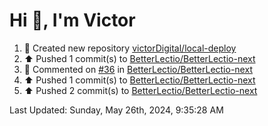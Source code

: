 <h1>Hi 👋, I'm Victor </h1>

<!--RECENT_ACTIVITY:start-->
1. 📔 Created new repository [victorDigital/local-deploy](https://github.com/victorDigital/local-deploy)<br>
2. ⬆️ Pushed 1 commit(s) to [BetterLectio/BetterLectio-next](https://github.com/BetterLectio/BetterLectio-next)<br>
3. 💬 Commented on [#36](https://github.com/BetterLectio/BetterLectio-next/issues/36#issuecomment-2122443186) in [BetterLectio/BetterLectio-next](https://github.com/BetterLectio/BetterLectio-next)<br>
4. ⬆️ Pushed 1 commit(s) to [BetterLectio/BetterLectio-next](https://github.com/BetterLectio/BetterLectio-next)<br>
5. ⬆️ Pushed 2 commit(s) to [BetterLectio/BetterLectio-next](https://github.com/BetterLectio/BetterLectio-next)<br>
<!--RECENT_ACTIVITY:end-->

<!--RECENT_ACTIVITY:last_update-->
Last Updated: Sunday, May 26th, 2024, 9:35:28 AM
<!--RECENT_ACTIVITY:last_update_end-->
